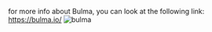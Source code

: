 for more info about Bulma, you can look at the following link: https://bulma.io/
![bulma](https://github.com/cnon06/react-bulma/assets/59291488/21061068-dd14-43dc-bb90-1c2014c39af9)

